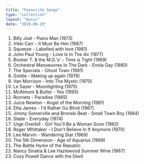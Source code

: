 ```yaml
---
title: "Favourite Songs"
type: "collection"
layout: "music"
date: "2019-09-29"
---
```


1. Billy Joel - Piano Man (1973)
1. Vikki Carr - It Must Be Him (1967)
3. Squeeze - Labelled with love (1981)
4. John Paul Young - Love Is In The Air (1977)
5. Booker T. & the M.G.'s' - Time is Tight (1969)
6. Orchestral Manoeuvres In The Dark - Enola Gay (1980)
7. The Specials - Ghost Town (1981)
8. Goldie - Making up again (1978)
1. Van Morrison - Into The Mystic (1970)
2. Le Sayer - Moonlighting (1975)
3. McAlmont & Butler - Yes (1995)
4. Ronnets - Paradise (1965)
5. Juice Newton - Angel of the Morning (1981)
6. Etta James - I'd Rather Go Blind (1967)
7. Jimmy Somerville and Bronski Beat - Small Town Boy (1984)
8. Slade - Everyday (1974)
9. Urge Overkill - Girl You'll Be a Woman Soon (1992)
10. Roger Whittaker - I Don't Believe In If Anymore (1970)
11. Lee Marvin - Wandering Star (1969)
12. The 5th Dimension - Age of Aquarius (1969)
13. The Battle Hymn of the Republic
14. Nancy Sinatra & Lee Hazlewood Summer Wine (1967)
15. Cozy Powell Dance with the Devil
